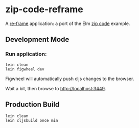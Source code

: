 # zip-code-reframe

A [re-frame](https://github.com/Day8/re-frame) application: a port of the Elm [zip code](http://elm-lang.org/examples/zip-codes) example.

## Development Mode

### Run application:

```
lein clean
lein figwheel dev
```

Figwheel will automatically push cljs changes to the browser.

Wait a bit, then browse to [http://localhost:3449](http://localhost:3449).

## Production Build

```
lein clean
lein cljsbuild once min
```
